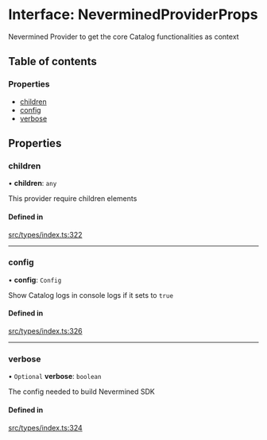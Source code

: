 # Interface: NeverminedProviderProps

Nevermined Provider to get the core Catalog functionalities as context

## Table of contents

### Properties

- [children](NeverminedProviderProps.md#children)
- [config](NeverminedProviderProps.md#config)
- [verbose](NeverminedProviderProps.md#verbose)

## Properties

### children

• **children**: `any`

This provider require children elements

#### Defined in

[src/types/index.ts:322](https://github.com/nevermined-io/components-catalog/blob/ca4d0f1/lib/src/types/index.ts#L322)

___

### config

• **config**: `Config`

Show Catalog logs in console logs if it sets to `true`

#### Defined in

[src/types/index.ts:326](https://github.com/nevermined-io/components-catalog/blob/ca4d0f1/lib/src/types/index.ts#L326)

___

### verbose

• `Optional` **verbose**: `boolean`

The config needed to build Nevermined SDK

#### Defined in

[src/types/index.ts:324](https://github.com/nevermined-io/components-catalog/blob/ca4d0f1/lib/src/types/index.ts#L324)
